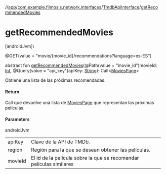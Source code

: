 //[app](../../../index.md)/[com.example.filmosis.network.interfaces](../index.md)/[TmdbApiInterface](index.md)/[getRecommendedMovies](get-recommended-movies.md)

# getRecommendedMovies

[androidJvm]\

@GET(value = &quot;movie/{movie_id}/recommendations?language=es-ES&quot;)

abstract fun [getRecommendedMovies](get-recommended-movies.md)(@Path(value = &quot;movie_id&quot;)movieId: [Int](https://kotlinlang.org/api/latest/jvm/stdlib/kotlin/-int/index.html), @Query(value = &quot;api_key&quot;)apiKey: [String](https://kotlinlang.org/api/latest/jvm/stdlib/kotlin/-string/index.html)): Call&lt;[MoviesPage](../../com.example.filmosis.data.model.tmdb/-movies-page/index.md)&gt;

Obtiene una lista de las próximas recomendadas.

#### Return

Call que devuelve una lista de [MoviesPage](../../com.example.filmosis.data.model.tmdb/-movies-page/index.md) que representan las próximas películas.

#### Parameters

androidJvm

| | |
|---|---|
| apiKey | Clave de la API de TMDb. |
| region | Región para la que se desean obtener las películas. |
| movieId | El id de la película sobre la que se recomendar películas similares |

